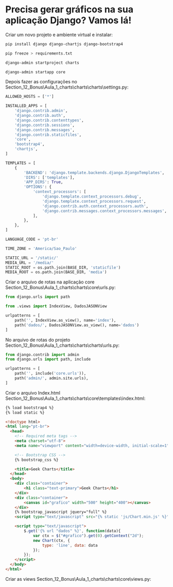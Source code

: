 # Precisa gerar gráficos na sua aplicação Django? Vamos lá!

Criar um novo projeto e ambiente virtual e instalar:

```bash
pip install django django-chartjs django-bootstrap4 

pip freeze > requirements.txt

django-admin startproject charts

django-admin startapp core
```

Depois fazer as configurações no Section_12_Bonus\Aula_1_charts\charts\charts\settings.py:

```python
ALLOWED_HOSTS = ['*']

INSTALLED_APPS = [
    'django.contrib.admin',
    'django.contrib.auth',
    'django.contrib.contenttypes',
    'django.contrib.sessions',
    'django.contrib.messages',
    'django.contrib.staticfiles',
    'core',
    'bootstrap4',
    'chartjs',
]

TEMPLATES = [
    {
        'BACKEND': 'django.template.backends.django.DjangoTemplates',
        'DIRS': ['templates'],
        'APP_DIRS': True,
        'OPTIONS': {
            'context_processors': [
                'django.template.context_processors.debug',
                'django.template.context_processors.request',
                'django.contrib.auth.context_processors.auth',
                'django.contrib.messages.context_processors.messages',
            ],
        },
    },
]

LANGUAGE_CODE = 'pt-br'

TIME_ZONE = 'America/Sao_Paulo'

STATIC_URL = '/static/'
MEDIA_URL = '/media/'
STATIC_ROOT = os.path.join(BASE_DIR, 'staticfile')
MEDIA_ROOT = os.path.join(BASE_DIR, 'media')

```

Criar o arquivo de rotas na aplicação core Section_12_Bonus\Aula_1_charts\charts\core\urls.py:

```python
from django.urls import path

from .views import IndexView, DadosJASONView

urlpatterns = [
    path('', IndexView.as_view(), name='index'),
    path('dados/', DadosJASONView.as_view(), name='dados')
]
```

No arquivo de rotas do projeto Section_12_Bonus\Aula_1_charts\charts\charts\urls.py:

```python
from django.contrib import admin
from django.urls import path, include

urlpatterns = [
    path('', include('core.urls')),
    path('admin/', admin.site.urls),
]
```

Criar o arquivo Index.html Section_12_Bonus\Aula_1_charts\charts\core\templates\index.html:

```html
{% load bootstrap4 %}
{% load static %}

<!doctype html>
<html lang="pt-br">
  <head>
    <!-- Required meta tags -->
    <meta charset="utf-8">
    <meta name="viewport" content="width=device-width, initial-scale=1">

    <!-- Bootstrap CSS -->
    {% bootstrap_css %}

    <title>Geek Charts</title>
  </head>
  <body>
    <div class="container">
        <h1 class="text-primary">Geek Charts</h1>
    </div>
    <div class="container">
        <canvas id="grafico" width="500" height="400"></canvas>
    </div>
    {% bootstrap_javascript jquery="full" %}
    <script type="text/javascript" src="{% static 'js/Chart.min.js' %}"></script>

    <script type="text/javascript">
        $.get('{% url "dados" %}', function(data){
            var ctx = $("#grafico").get(0).getContext("2d");
            new Chart(ctx, {
                type: 'line', data: data
            });
        });
    </script>
  </body>
</html>
```

Criar as views Section_12_Bonus\Aula_1_charts\charts\core\views.py:

